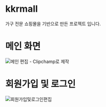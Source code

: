 
# kkrmall

가구 전문 쇼핑몰을 기반으로 만든 프로젝트 입니다.


# 메인 화면
![메인 편집 - Clipchamp로 제작](https://github.com/rbfla48/laravel/assets/59451205/0d2bee51-7b87-4738-9415-be47ca4f780f)

# 회원가입 및 로그인
![회원가입및로그인편집](https://github.com/rbfla48/laravel/assets/59451205/caa32396-0485-4c25-81ad-c6c360d25953)
